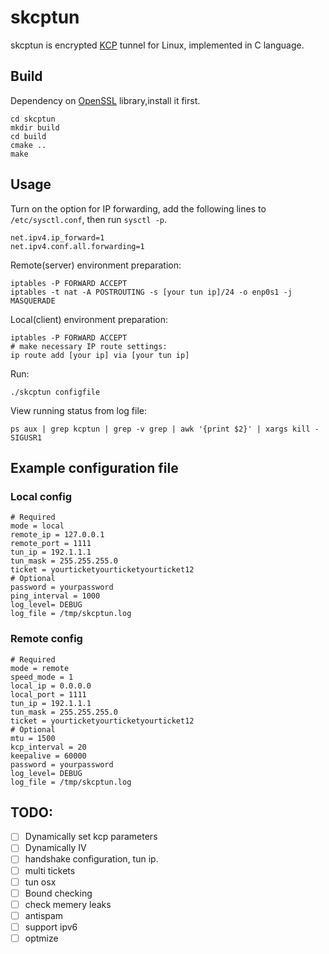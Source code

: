 # skcptun
skcptun is encrypted [KCP](https://github.com/skywind3000/kcp) tunnel for Linux, implemented in C language.

## Build
Dependency on [OpenSSL](https://github.com/openssl/openssl/blob/master/INSTALL.md#installing-openssl) library,install it first.

```
cd skcptun
mkdir build
cd build
cmake ..
make
```

## Usage
Turn on the option for IP forwarding, add the following lines to `/etc/sysctl.conf`, then run `sysctl -p`.
```
net.ipv4.ip_forward=1
net.ipv4.conf.all.forwarding=1
```
Remote(server) environment preparation:
```
iptables -P FORWARD ACCEPT
iptables -t nat -A POSTROUTING -s [your tun ip]/24 -o enp0s1 -j MASQUERADE

```
Local(client) environment preparation:
```
iptables -P FORWARD ACCEPT
# make necessary IP route settings:
ip route add [your ip] via [your tun ip]
```
Run:
```
./skcptun configfile
```
View running status from log file:
```
ps aux | grep kcptun | grep -v grep | awk '{print $2}' | xargs kill -SIGUSR1
```

## Example configuration file
### Local config
```
# Required
mode = local
remote_ip = 127.0.0.1
remote_port = 1111
tun_ip = 192.1.1.1
tun_mask = 255.255.255.0
ticket = yourticketyourticketyourticket12
# Optional
password = yourpassword
ping_interval = 1000
log_level= DEBUG
log_file = /tmp/skcptun.log

```
### Remote config
```
# Required
mode = remote
speed_mode = 1 
local_ip = 0.0.0.0
local_port = 1111
tun_ip = 192.1.1.1
tun_mask = 255.255.255.0
ticket = yourticketyourticketyourticket12
# Optional
mtu = 1500
kcp_interval = 20
keepalive = 60000
password = yourpassword
log_level= DEBUG
log_file = /tmp/skcptun.log

```


## TODO:
- [ ] Dynamically set kcp parameters
- [ ] Dynamically IV
- [ ] handshake configuration, tun ip.
- [ ] multi tickets
- [ ] tun osx
- [ ] Bound checking
- [ ] check memery leaks
- [ ] antispam
- [ ] support ipv6
- [ ] optmize